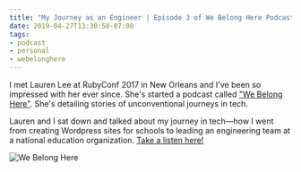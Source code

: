 ```yaml
---
title: "My Journey as an Engineer | Episode 3 of We Belong Here Podcast"
date: 2019-04-27T13:30:58-07:00
tags:
- podcast
- personal
- webelonghere
---
```


I met Lauren Lee at RubyConf 2017 in New Orleans and I've been so impressed with her ever since. She's started a podcast called ["We Belong Here"](https://webelongpodcast.com/). She's detailing stories of unconventional journeys in tech.

Lauren and I sat down and talked about my journey in tech—how I went from creating Wordpress sites for schools to leading an engineering team at a national education organization. [Take a listen here!](https://www.buzzsprout.com/265879/1006091-ep-3-stephanie-wilkinson-blending-a-love-for-education-with-tech)

![We Belong Here](http://img1.wsimg.com/isteam/ip/cbb79664-c594-4037-a478-c27f753fffca/bf7e4fa3-a2c2-42d3-8d95-2bdee98da0f2.png)

